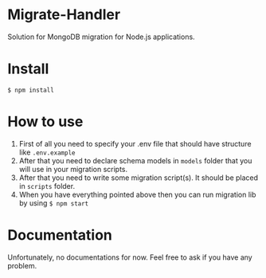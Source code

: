 # Migrate-Handler
Solution for MongoDB migration for Node.js applications.

# Install
`$ npm install`

# How to use
1. First of all you need to specify your .env file that should have structure like `.env.example`
2. After that you need to declare schema models in `models` folder that you will use in your migration scripts.
3. After that you need to write some migration script(s). It should be placed in `scripts` folder.
4. When you have everything pointed above then you can run migration lib by using `$ npm start`

# Documentation
Unfortunately, no documentations for now. Feel free to ask if you have any problem.
